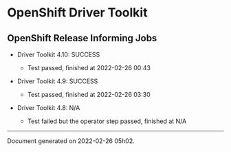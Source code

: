 
OpenShift Driver Toolkit
========================

OpenShift Release Informing Jobs
--------------------------------



* Driver Toolkit 4.10: SUCCESS
  - Test passed, finished at 2022-02-26 00:43



* Driver Toolkit 4.9: SUCCESS
  - Test passed, finished at 2022-02-26 03:30



* Driver Toolkit 4.8: N/A
  - Test failed but the operator step passed, finished at N/A

---
Document generated on 2022-02-26 05h02.
